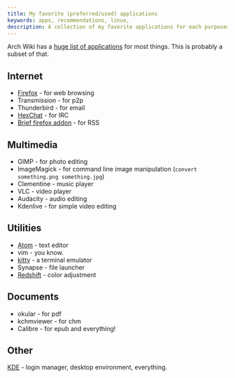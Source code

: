 ```yaml
---
title: My favorite (preferred/used) applications
keywords: apps, recommendations, linux,
description: A collection of my favorite applications for each purposes.
---
```

Arch Wiki has a [huge list of applications](https://wiki.archlinux.org/index.php/List_of_applications) for most things.
This is probably a subset of that.

## Internet ##
* [Firefox](../firefox/) - for web browsing
* Transmission - for p2p
* Thunderbird - for email
* [HexChat](http://hexchat.github.io/) - for IRC
* [Brief firefox addon](https://addons.mozilla.org/firefox/addon/brief/) - for RSS

## Multimedia ##
* GIMP - for photo editing
* ImageMagick - for command line image manipulation (`convert something.png something.jpg`)
* Clementine - music player
* VLC - video player
* Audacity - audio editing
* Kdenlive - for simple video editing

## Utilities ##
* [Atom](http://atom.io/) - text editor
* vim - you know.
* [kitty](https://github.com/kovidgoyal/kitty) - a terminal emulator
* Synapse - file launcher
* [Redshift](http://jonls.dk/redshift/) - color adjustment

## Documents ##
* okular - for pdf
* kchmviewer - for chm
* Calibre - for epub and everything!


## Other ##
[KDE](../kde/) - login manager, desktop environment, everything.
